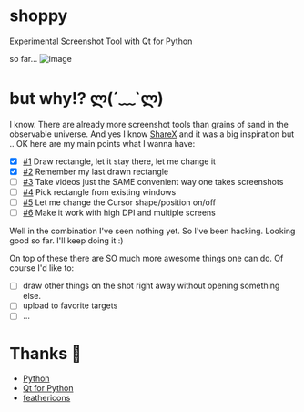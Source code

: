 # shoppy
Experimental Screenshot Tool with Qt for Python

so far... 
![image](https://user-images.githubusercontent.com/218956/136112258-f6e183a9-34f5-4342-b4ff-0bb89864b4c8.png)

# but why!? ლ(´﹏`ლ)
I know. There are already more screenshot tools than grains of sand in the observable universe. And yes I know [ShareX](https://github.com/ShareX/ShareX) and it was a big inspiration but .. OK here are my main points what I wanna have:

- [x] [#1](https://github.com/ewerybody/kiekste/issues/1) Draw rectangle, let it stay there, let me change it
- [x] [#2](https://github.com/ewerybody/kiekste/issues/2) Remember my last drawn rectangle
- [ ] [#3](https://github.com/ewerybody/kiekste/issues/3) Take videos just the SAME convenient way one takes screenshots
- [ ] [#4](https://github.com/ewerybody/kiekste/issues/4) Pick rectangle from existing windows
- [ ] [#5](https://github.com/ewerybody/kiekste/issues/5) Let me change the Cursor shape/position on/off
- [ ] [#6](https://github.com/ewerybody/kiekste/issues/6) Make it work with high DPI and multiple screens

Well in the combination I've seen nothing yet. So I've been hacking. Looking good so far. I'll keep doing it :)

On top of these there are SO much more awesome things one can do. Of course I'd like to:
- [ ] draw other things on the shot right away without opening something else.
- [ ] upload to favorite targets
- [ ] ...

# Thanks 🙏
* [Python](https://github.com/python)
* [Qt for Python](https://doc.qt.io/qtforpython)
* [feathericons](https://github.com/feathericons/feather)
